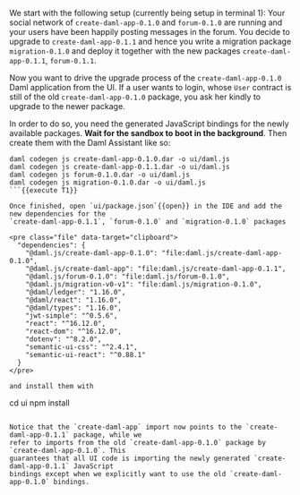 We start with the following setup (currently being setup in terminal 1): Your social network of
`create-daml-app-0.1.0` and `forum-0.1.0` are running and your users have been happily posting
messages in the forum. You decide to upgrade to `create-daml-app-0.1.1` and hence you write a
migration package `migration-0.1.0` and deploy it together with the new packages
`create-daml-app-0.1.1`, `forum-0.1.1`.

Now you want to drive the upgrade process of the `create-daml-app-0.1.0` Daml application from the
UI.  If a user wants to login, whose `User` contract is still of the old `create-daml-app-0.1.0`
package, you ask her kindly to upgrade to the newer package.

In order to do so, you need the generated JavaScript bindings for the newly available packages.
**Wait for the sandbox to boot in the background**. Then create them with the Daml Assistant like
so:

```
daml codegen js create-daml-app-0.1.0.dar -o ui/daml.js
daml codegen js create-daml-app-0.1.1.dar -o ui/daml.js
daml codegen js forum-0.1.0.dar -o ui/daml.js
daml codegen js migration-0.1.0.dar -o ui/daml.js
```{{execute T1}}

Once finished, open `ui/package.json`{{open}} in the IDE and add the new dependencies for the
`create-daml-app-0.1.1`, `forum-0.1.0` and `migration-0.1.0` packages

<pre class="file" data-target="clipboard">
  "dependencies": {
    "@daml.js/create-daml-app-0.1.0": "file:daml.js/create-daml-app-0.1.0",
    "@daml.js/create-daml-app": "file:daml.js/create-daml-app-0.1.1",
    "@daml.js/forum-0.1.0": "file:daml.js/forum-0.1.0",
    "@daml.js/migration-v0-v1": "file:daml.js/migration-0.1.0",
    "@daml/ledger": "1.16.0",
    "@daml/react": "1.16.0",
    "@daml/types": "1.16.0",
    "jwt-simple": "^0.5.6",
    "react": "^16.12.0",
    "react-dom": "^16.12.0",
    "dotenv": "^8.2.0",
    "semantic-ui-css": "^2.4.1",
    "semantic-ui-react": "^0.88.1"
  }
</pre>

and install them with

```
cd ui
npm install
```{{execute T1}}

Notice that the `create-daml-app` import now points to the `create-daml-app-0.1.1` package, while we
refer to imports from the old `create-daml-app-0.1.0` package by `create-daml-app-0.1.0`. This
guarantees that all UI code is importing the newly generated `create-daml-app-0.1.1` JavaScript
bindings except when we explicitly want to use the old `create-daml-app-0.1.0` bindings.
